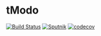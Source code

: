 # tModo
[![Build Status](https://travis-ci.org/time2die/tModo.svg?branch=master)](https://travis-ci.org/time2die/tModo)
[![Sputnik](https://sputnik.ci/conf/badge)](https://sputnik.ci/app#/builds/time2die/tModo)
[![codecov](https://codecov.io/gh/time2die/tModo/branch/master/graph/badge.svg)](https://codecov.io/gh/time2die/tModo)
